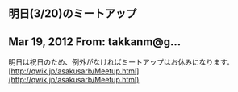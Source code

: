## 明日(3/20)のミートアップ

## Mar 19, 2012 From: takkanm@g...

明日は祝日のため、例外がなければミートアップはお休みになります。  
[http://qwik.jp/asakusarb/Meetup.html](http://qwik.jp/asakusarb/Meetup.html)

